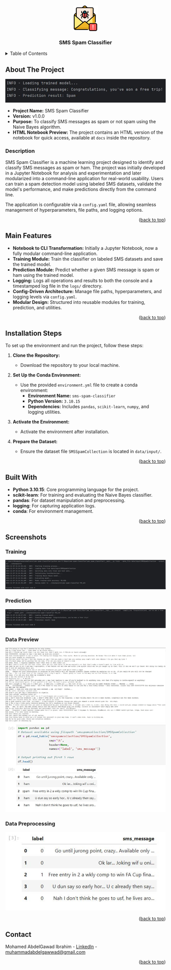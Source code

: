 <!-- PROJECT LOGO -->
<br />
<div align="center">
    <img src="readme_files/logo.png" alt="Logo" width="80">

<h3 align="center">SMS Spam Classifier</h3>

</div>

<!-- TABLE OF CONTENTS -->
<details>
  <summary>Table of Contents</summary>
  <ol>
    <li><a href="#about-the-project">About The Project</a></li>
    <li><a href="#main-features">Main Features</a></li>
    <li><a href="#installation-steps">Installation Steps</a></li>
    <li><a href="#built-with">Built With</a></li>
    <li><a href="#screenshots">Screenshots</a></li>
    <!--<li><a href="#udacity-certificate">Udacity Certificate</a></li>-->
    <li><a href="#contact">Contact</a></li>
  </ol> 
</details>

<!-- ABOUT THE PROJECT -->

## About The Project

<img src="readme_files/cover.jpg" alt="Cover Image">

- **Project Name:** SMS Spam Classifier
- **Version:** v1.0.0
- **Purpose:** To classify SMS messages as spam or not spam using the Naive Bayes algorithm.
- **HTML Notebook Preview:** The project contains an HTML version of the notebook for quick access, available at `docs` inside the repository.

### Description

SMS Spam Classifier is a machine learning project designed to identify and classify SMS messages as spam or ham. The project was initially developed in a Jupyter Notebook for analysis and experimentation and later modularized into a command-line application for real-world usability. Users can train a spam detection model using labeled SMS datasets, validate the model's performance, and make predictions directly from the command line.

The application is configurable via a `config.yaml` file, allowing seamless management of hyperparameters, file paths, and logging options.

<p align="right">(<a href="#readme-top">back to top</a>)</p>

## Main Features

- **Notebook to CLI Transformation:** Initially a Jupyter Notebook, now a fully modular command-line application.
- **Training Module:** Train the classifier on labeled SMS datasets and save the trained model.
- **Prediction Module:** Predict whether a given SMS message is spam or ham using the trained model.
- **Logging:** Logs all operations and results to both the console and a timestamped log file in the `logs/` directory.
- **Config-Driven Architecture:** Manage file paths, hyperparameters, and logging levels via `config.yaml`.
- **Modular Design:** Structured into reusable modules for training, prediction, and utilities.

<p align="right">(<a href="#readme-top">back to top</a>)</p>

## Installation Steps

To set up the environment and run the project, follow these steps:

1. **Clone the Repository:**
   - Download the repository to your local machine.

2. **Set Up the Conda Environment:**
   - Use the provided `environment.yml` file to create a conda environment:
     - **Environment Name:** `sms-spam-classifier`
     - **Python Version:** `3.10.15`
     - **Dependencies:** Includes `pandas`, `scikit-learn`, `numpy`, and logging utilities.

3. **Activate the Environment:**
   - Activate the environment after installation.

4. **Prepare the Dataset:**
   - Ensure the dataset file `SMSSpamCollection` is located in `data/input/`.

<p align="right">(<a href="#readme-top">back to top</a>)</p>

## Built With

- **Python 3.10.15**: Core programming language for the project.
- **scikit-learn**: For training and evaluating the Naive Bayes classifier.
- **pandas**: For dataset manipulation and preprocessing.
- **logging**: For capturing application logs.
- **conda**: For environment management.

<p align="right">(<a href="#readme-top">back to top</a>)</p>

## Screenshots

### Training
<img src="readme_files/training.jpg" alt="Training Screenshot">

### Prediction
<img src="readme_files/predict.jpg" alt="Prediction Screenshot">

### Data Preview
<img src="readme_files/data-preview1.jpg">
<img src="readme_files/data-preview2.jpg">

### Data Preprocessing
<img src="readme_files/data-preprocessing.jpg" alt="Data Preprocessing Screenshot">

<p align="right">(<a href="#readme-top">back to top</a>)</p>

<!--
## Udacity Certificate

<img src="readme_files/certificate.jpg" alt="Udacity Certificate">

This project is part of the NLP Nanodegree by Udacity.

<p align="right">(<a href="#readme-top">back to top</a>)</p>
-->

## Contact

Mohamed AbdelGawad Ibrahim - [LinkedIn](https://www.linkedin.com/in/m-abdelgawad/) - <a href="mailto:muhammadabdelgawwad@gmail.com">muhammadabdelgawwad@gmail.com</a>

<p align="right">(<a href="#readme-top">back to top</a>)</p>
